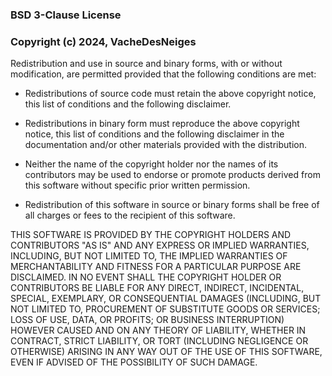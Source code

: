 ### BSD 3-Clause License

### Copyright (c) 2024, VacheDesNeiges

Redistribution and use in source and binary forms, with or without modification, are permitted provided that the following conditions are met:

 *   Redistributions of source code must retain the above copyright notice, this list of conditions and the following disclaimer.

 *   Redistributions in binary form must reproduce the above copyright notice, this list of conditions and the following disclaimer in the documentation and/or other materials provided with the distribution.

 *   Neither the name of the copyright holder nor the names of its contributors may be used to endorse or promote products derived from this software without specific prior written permission.

* Redistribution of this software in source or binary forms shall be free of all charges or fees to the recipient of this software.

THIS SOFTWARE IS PROVIDED BY THE COPYRIGHT HOLDERS AND CONTRIBUTORS "AS IS" AND ANY EXPRESS OR IMPLIED WARRANTIES, INCLUDING, BUT NOT LIMITED TO, THE IMPLIED WARRANTIES OF MERCHANTABILITY AND FITNESS FOR A PARTICULAR PURPOSE ARE DISCLAIMED. IN NO EVENT SHALL THE COPYRIGHT HOLDER OR CONTRIBUTORS BE LIABLE FOR ANY DIRECT, INDIRECT, INCIDENTAL, SPECIAL, EXEMPLARY, OR CONSEQUENTIAL DAMAGES (INCLUDING, BUT NOT LIMITED TO, PROCUREMENT OF SUBSTITUTE GOODS OR SERVICES; LOSS OF USE, DATA, OR PROFITS; OR BUSINESS INTERRUPTION) HOWEVER CAUSED AND ON ANY THEORY OF LIABILITY, WHETHER IN CONTRACT, STRICT LIABILITY, OR TORT (INCLUDING NEGLIGENCE OR OTHERWISE) ARISING IN ANY WAY OUT OF THE USE OF THIS SOFTWARE, EVEN IF ADVISED OF THE POSSIBILITY OF SUCH DAMAGE.
